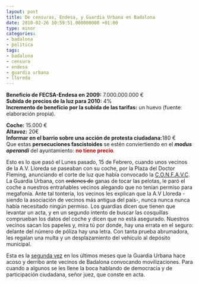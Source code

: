 ```yaml
---
layout: post
title: De censuras, Endesa, y Guardia Urbana en Badalona
date: 2010-02-26 10:59:51.000000000 +01:00
type: minor
categories:
- badalona
- política
tags:
- badalona
- censura
- endesa
- guardia urbana
- lloreda
---
```

<p><strong>Beneficio de FECSA-Endesa en 2009:</strong> 7.000.000.000 €<br />
<strong>Subida de precios de la luz para 2010:</strong> 4%<br />
<strong>Incremento de beneficio por la subida de las tarifas:</strong> un huevo (fuente: elaboración propia).</p>
<p><strong>Coche:</strong> 15.000 €<br />
<strong>Altavoz:</strong> 20€<br />
<strong>Informar en el barrio sobre una acción de protesta ciudadana:</strong>180 €<br />
Que estas <strong>persecuciones fascistoides</strong> se estén conviertiendo en el<em> <strong>modus operandi</strong></em> del ayuntamiento: <strong><span style="color: #cc0000;">no tiene precio</span></strong>.</p>
<p>Esto es lo que pasó el Lunes pasado, 15 de Febrero, cuando unos vecinos de la A.V. Lloreda se paseaban con su coche, por la Plaza del Doctor Fleming, anunciando el corte de luz que había convocado la <a href="http://www.confavc.org/">C.O.N.F.A.V.C</a>. La Guardia Urbana, con <span style="text-decoration: line-through;">ordenes de</span> ganas de tocar las pelotas, le paró el coche a nuestros entrañables vecinos alegando que no tenían permiso para megafonía. Ante tal tontería, los vecinos les explican que la A.V Lloreda -siendo la asociación de vecinos más antigua del país-, nunca nunca nunca había necesitado ningún permiso. Los guardias dicen que tienen que levantar un acta, y en un segundo intento de buscar las cosquillas comprueban los datos del coche y dicen que no está asegurado. Nuestros vecinos sacan los papeles y, mira tú por donde, hay una errata en el seguro: delante del número de póliza hay una letra. Con tanta prueba abrumadora, les regalan una multa y un desplazamiento del vehículo al depósito municipal.</p>
<p>Esta es la <a href="http://baetulo.blogspot.com/2009/11/vergonzoso-insultante.html">segunda vez</a> en los últimos meses que la Guardia Urbana hace acoso y derribo ante vecinos de Badalona convocando movilizaciones. Para cuando a algunos se les llene la boca hablando de democracia y de participación ciudadana, señor juez, que conste en acta.</p>
<div class="zemanta-pixie"><img class="zemanta-pixie-img" src="{{ site.baseurl }}/assets/pixy.gif?x-id=018c80cc-8c61-8c17-9d1c-70979da3729f" alt="" /></div>
